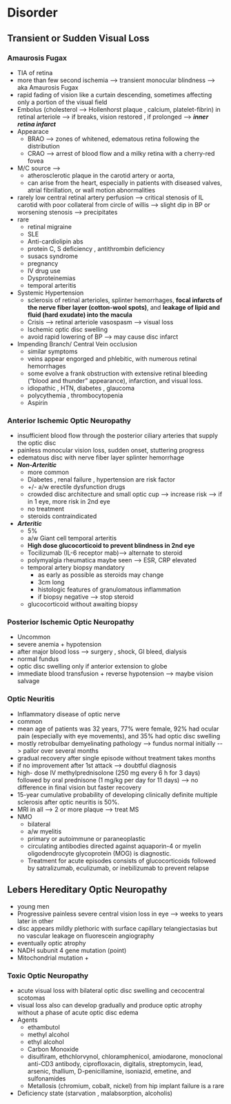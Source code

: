 # Disorder 
## Transient or Sudden Visual Loss 
### Amaurosis Fugax 
- TIA of retina 
- more than few second ischemia --> transient monocular blindness --> aka Amaurosis Fugax 
- rapid fading of vision like a curtain descending, sometimes affecting only a portion of the visual field 
- Embolus (cholesterol --> Hollenhorst plaque , calcium, platelet-fibrin) in retinal arteriole --> if breaks, vision restored , if prolonged --> ***inner retina infarct***
- Appearace 
	- BRAO --> zones of whitened, edematous retina following the distribution 
	- CRAO --> arrest of blood flow and a milky retina with a cherry-red fovea 
- M/C source -->
	- atherosclerotic plaque in the carotid artery or aorta, 
	- can arise from the heart, especially in patients with diseased valves, atrial fibrillation, or wall motion abnormalities
- rarely low central retinal artery perfusion --> critical stenosis of IL carotid with poor collateral from circle of willis --> slight dip in BP or worsening stenosis --> precipitates 
- rare 
	- retinal migraine 
	- SLE 
	- Anti-cardiolipin abs 
	- protein C, S deficiency , antithrombin deficiency 
	- susacs syndrome 
	- pregnancy 
	- IV drug use 
	- Dysproteinemias 
	- temporal arteritis 
- Systemic Hypertension 
	- sclerosis of retinal arterioles, splinter hemorrhages, **focal infarcts of the nerve fiber layer (cotton-wool spots)**, and **leakage of lipid and fluid (hard exudate) into the macula** 
	- Crisis --> retinal arteriole vasospasm --> visual loss 
	- Ischemic optic disc swelling 
	- avoid rapid lowering of BP --> may cause disc infarct 
- Impending Branch/ Central Vein occlusion 
	- similar symptoms  
	- veins appear engorged and phlebitic, with numerous retinal hemorrhages 
	- some evolve a frank obstruction with extensive retinal bleeding (“blood and thunder” appearance), infarction, and visual loss. 
	- idiopathic , HTN, diabetes , glaucoma 
	- polycythemia , thrombocytopenia 
	- Aspirin 
### Anterior Ischemic Optic Neuropathy 
- insufficient blood flow through the posterior ciliary arteries that supply the optic disc 
- painless monocular vision loss, sudden onset, stuttering progress 
- edematous disc with nerve fiber layer splinter hemorrhage 
- ***Non-Arteritic***
	- more common 
	- Diabetes , renal failure , hypertension are risk factor 
	- +/- a/w erectile dysfunction drugs 
	- crowded disc architecture and small optic cup --> increase risk --> if in 1 eye, more risk in 2nd eye 
	- no treatment 
	- steroids contraindicated 
- ***Arteritic*** 
	- 5% 
	- a/w Giant cell temporal arteritis 
	- **High dose glucocorticoid to prevent blindness in 2nd eye** 
	- Tocilizumab (IL-6 receptor mab)--> alternate to steroid 
	- polymyalgia rheumatica maybe seen --> ESR, CRP elevated 
	- temporal artery biopsy mandatory 
		- as early as possible as steroids may change 
		- 3cm long 
		- histologic features of granulomatous inflammation 
		- if biopsy negative --> stop steroid 
	- glucocorticoid without awaiting biopsy 
### Posterior Ischemic Optic Neuropathy 
- Uncommon 
- severe anemia + hypotension 
- after major blood loss --> surgery , shock, GI bleed, dialysis 
- normal fundus 
- optic disc swelling only if anterior extension to globe 
- immediate blood transfusion + reverse hypotension --> maybe vision salvage 
### Optic Neuritis 
- Inflammatory disease of optic nerve 
- common 
- mean age of patients was 32 years, 77% were female, 92% had ocular pain (especially with eye movements), and 35% had optic disc swelling 
- mostly retrobulbar demyelinating pathology --> fundus normal initially --> pallor over several months 
- gradual recovery after single episode without treatment takes months 
- if no improvement after 1st attack --> doubtful diagnosis 
- high- dose IV methylprednisolone (250 mg every 6 h for 3 days) followed by oral prednisone (1 mg/kg per day for 11 days) --> no difference in final vision but faster recovery 
- 15-year cumulative probability of developing clinically definite multiple sclerosis after optic neuritis is 50%. 
- MRI in all --> 2 or more plaque --> treat MS 
- NMO 
	- bilateral 
	- a/w myelitis 
	- primary or autoimmune or paraneoplastic 
	- circulating antibodies directed against aquaporin-4 or myelin oligodendrocyte glycoprotein (MOG) is diagnostic. 
	- Treatment for acute episodes consists of glucocorticoids followed by satralizumab, eculizumab, or inebilizumab to prevent relapse
## Lebers Hereditary Optic Neuropathy 
- young men 
- Progressive painless severe central vision loss in eye --> weeks to years later in other 
- disc appears mildly plethoric with surface capillary telangiectasias but no vascular leakage on fluorescein angiography 
- eventually optic atrophy 
- NADH subunit 4 gene mutation (point)
- Mitochondrial mutation + 
### Toxic Optic Neuropathy 
- acute visual loss with bilateral optic disc swelling and cecocentral scotomas 
- visual loss also can develop gradually and produce optic atrophy without a phase of acute optic disc edema
- Agents 
	- ethambutol 
	- methyl alcohol 
	- ethyl alcohol 
	- Carbon Monoxide 
	- disulfiram, ethchlorvynol, chloramphenicol, amiodarone, monoclonal anti-CD3 antibody, ciprofloxacin, digitalis, streptomycin, lead, arsenic, thallium, D-penicillamine, isoniazid, emetine, and sulfonamides
	- Metallosis (chromium, cobalt, nickel) from hip implant failure is a rare
- Deficiency state (starvation , malabsorption, alcoholis)